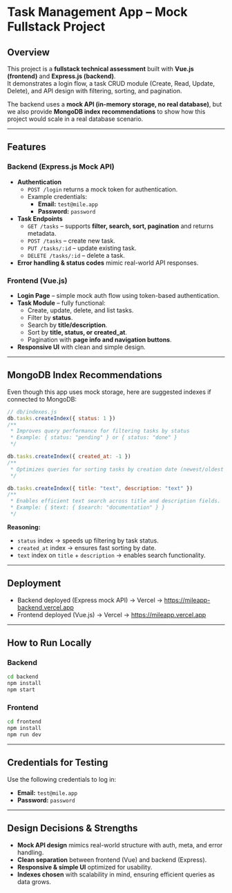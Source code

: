 # Task Management App – Mock Fullstack Project

## Overview
This project is a **fullstack technical assessment** built with **Vue.js (frontend)** and **Express.js (backend)**.  
It demonstrates a login flow, a task CRUD module (Create, Read, Update, Delete), and API design with filtering, sorting, and pagination.  

The backend uses a **mock API (in-memory storage, no real database)**, but we also provide **MongoDB index recommendations** to show how this project would scale in a real database scenario.

---

## Features

### Backend (Express.js Mock API)
- **Authentication**
  - `POST /login` returns a mock token for authentication.
  - Example credentials:  
    - **Email:** `test@mile.app`  
    - **Password:** `password`  
- **Task Endpoints**
  - `GET /tasks` – supports **filter, search, sort, pagination** and returns metadata.
  - `POST /tasks` – create new task.
  - `PUT /tasks/:id` – update existing task.
  - `DELETE /tasks/:id` – delete a task.
- **Error handling & status codes** mimic real-world API responses.

### Frontend (Vue.js)
- **Login Page** – simple mock auth flow using token-based authentication.
- **Task Module** – fully functional:
  - Create, update, delete, and list tasks.
  - Filter by **status**.
  - Search by **title/description**.
  - Sort by **title, status, or created_at**.
  - Pagination with **page info and navigation buttons**.
- **Responsive UI** with clean and simple design.

---

## MongoDB Index Recommendations
Even though this app uses mock storage, here are suggested indexes if connected to MongoDB:

```js
// db/indexes.js
db.tasks.createIndex({ status: 1 })
/**
 * Improves query performance for filtering tasks by status
 * Example: { status: "pending" } or { status: "done" }
 */

db.tasks.createIndex({ created_at: -1 })
/**
 * Optimizes queries for sorting tasks by creation date (newest/oldest first).
 */

db.tasks.createIndex({ title: "text", description: "text" })
/**
 * Enables efficient text search across title and description fields.
 * Example: { $text: { $search: "documentation" } }
 */
```

**Reasoning:**
- `status` index → speeds up filtering by task status.  
- `created_at` index → ensures fast sorting by date.  
- `text` index on `title` + `description` → enables search functionality.  

---

## Deployment
- Backend deployed (Express mock API) → Vercel → https://mileapp-backend.vercel.app
- Frontend deployed (Vue.js) → Vercel → https://mileapp.vercel.app

---

## How to Run Locally

### Backend
```bash
cd backend
npm install
npm start
```

### Frontend
```bash
cd frontend
npm install
npm run dev
```

---

## Credentials for Testing
Use the following credentials to log in:

- **Email:** `test@mile.app`  
- **Password:** `password`  

---

## Design Decisions & Strengths
- **Mock API design** mimics real-world structure with auth, meta, and error handling.
- **Clean separation** between frontend (Vue) and backend (Express).
- **Responsive & simple UI** optimized for usability.
- **Indexes chosen** with scalability in mind, ensuring efficient queries as data grows.
